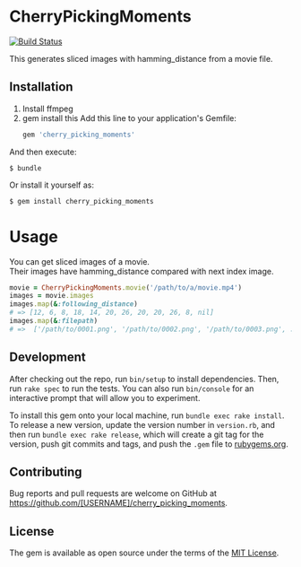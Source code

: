 # CherryPickingMoments

[![Build Status](https://travis-ci.org/yensaki/cherry_picking_moments.svg?branch=master)](https://travis-ci.org/yensaki/cherry_picking_moments)

This generates sliced images with hamming_distance from a movie file.

## Installation

1. Install ffmpeg
1. gem install this
Add this line to your application's Gemfile:
    ```ruby
    gem 'cherry_picking_moments'
    ```
And then execute:
```
$ bundle
```

Or install it yourself as:

    $ gem install cherry_picking_moments

# Usage

You can get sliced images of a movie.  
Their images have hamming_distance compared with next index image.

```ruby
movie = CherryPickingMoments.movie('/path/to/a/movie.mp4')
images = movie.images
images.map(&:following_distance)
# => [12, 6, 8, 18, 14, 20, 26, 20, 20, 26, 8, nil]
images.map(&:filepath)
# =>  ['/path/to/0001.png', '/path/to/0002.png', '/path/to/0003.png', ..., '/path/to/0012.png']
```

## Development

After checking out the repo, run `bin/setup` to install dependencies. Then, run `rake spec` to run the tests. You can also run `bin/console` for an interactive prompt that will allow you to experiment.

To install this gem onto your local machine, run `bundle exec rake install`. To release a new version, update the version number in `version.rb`, and then run `bundle exec rake release`, which will create a git tag for the version, push git commits and tags, and push the `.gem` file to [rubygems.org](https://rubygems.org).

## Contributing

Bug reports and pull requests are welcome on GitHub at https://github.com/[USERNAME]/cherry_picking_moments.

## License

The gem is available as open source under the terms of the [MIT License](https://opensource.org/licenses/MIT).
